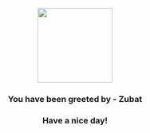 <p align="center">
    <img src="https://raw.githubusercontent.com/PokeAPI/sprites/master/sprites/pokemon/41.png" width="150" height="150">
</p>
<h3 align="center">You have been greeted by - <b>Zubat</b></h3>
<h3 align="center">Have a nice day!</h3>
